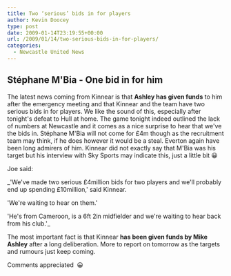 ```yaml
---
title: Two ‘serious’ bids in for players
author: Kevin Doocey
type: post
date: 2009-01-14T23:19:55+00:00
url: /2009/01/14/two-serious-bids-in-for-players/
categories:
  - Newcastle United News
---
```


## Stéphane M'Bia - One bid in for him

The latest news coming from Kinnear is that **Ashley has given funds** to him after the emergency meeting and that Kinnear and the team have two serious bids in for players. We like the sound of this, especially after tonight's defeat to Hull at home. The game tonight indeed outlined the lack of numbers at Newcastle and it comes as a nice surprise to hear that we've the bids in. Stéphane M'Bia will not come for £4m though as the recruitment team may think, if he does however it would be a steal. Everton again have been long admirers of him. Kinnear did not exactly say that M'Bia was his target but his interview with Sky Sports may indicate this, just a little bit 😀

Joe said:

\_'We've made two serious £4million bids for two players and we'll probably end up spending £10million,' said Kinnear.

'We're waiting to hear on them.'

'He's from Cameroon, is a 6ft 2in midfielder and we're waiting to hear back from his club.'\_

The most important fact is that Kinnear **has been given funds by Mike Ashley** after a long deliberation. More to report on tomorrow as the targets and rumours just keep coming.

Comments appreciated  😀
